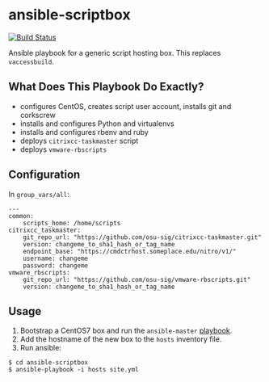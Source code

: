 # ansible-scriptbox

[![Build Status](https://jenkins.sig.oregonstate.edu/job/lint%20ansible-scriptbox/badge/icon)](https://jenkins.sig.oregonstate.edu/job/lint%20ansible-scriptbox/)

Ansible playbook for a generic script hosting box. This replaces `vaccessbuild`.

## What Does This Playbook Do Exactly?

* configures CentOS, creates script user account, installs git and corkscrew
* installs and configures Python and virtualenvs
* installs and configures rbenv and ruby
* deploys `citrixcc-taskmaster` script
* deploys `vmware-rbscripts`

## Configuration

In `group_vars/all`:

```
---
common:
    scripts_home: /home/scripts
citrixcc_taskmaster:
    git_repo_url: "https://github.com/osu-sig/citrixcc-taskmaster.git"
    version: changeme_to_sha1_hash_or_tag_name
    endpoint_base: "https://cmdctrhost.someplace.edu/nitro/v1/"
    username: changeme
    password: changeme
vmware_rbscripts:
    git_repo_url: "https://github.com/osu-sig/vmware-rbscripts.git"
    version: changeme_to_sha1_hash_or_tag_name
```

## Usage

1. Bootstrap a CentOS7 box and run the `ansible-master` [playbook](https://github.com/osu-itis/ansible-master).
1. Add the hostname of the new box to the `hosts` inventory file.
1. Run ansible:

```
$ cd ansible-scriptbox
$ ansible-playbook -i hosts site.yml
```
